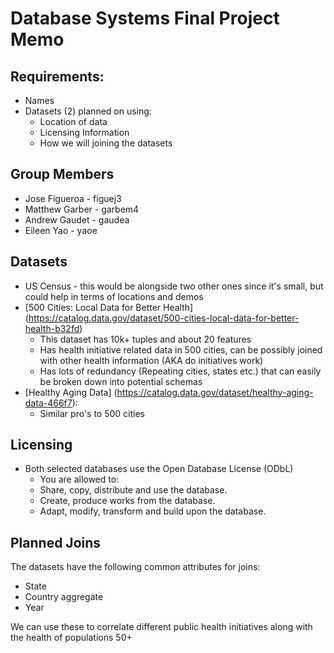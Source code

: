 # Database Systems Final Project Memo
## Requirements:
 * Names
 * Datasets (2) planned on using:
   * Location of data
   * Licensing Information
   * How we will joining the datasets


 ## Group Members
  * Jose Figueroa  - figuej3
  * Matthew Garber - garbem4
  * Andrew Gaudet  - gaudea
  * Eileen Yao     - yaoe
 
## Datasets

  * US Census - this would be alongside two other ones since it's small, but could help in terms of locations and demos
  * [500 Cities: Local Data for Better Health] (https://catalog.data.gov/dataset/500-cities-local-data-for-better-health-b32fd)
    * This dataset has 10k+ tuples and about 20 features
    * Has health initiative related data in 500 cities, can be possibly joined with other health information 
    (AKA do initiatives work)
    * Has lots of redundancy (Repeating cities, states etc.) that can easily be broken down into potential schemas
  * [Healthy Aging Data] (https://catalog.data.gov/dataset/healthy-aging-data-466f7):
    * Similar pro's to 500 cities

## Licensing
  * Both selected databases use the Open Database License (ODbL)
    * You are allowed to:
    * Share, copy, distribute and use the database.
    * Create, produce works from the database.
    * Adapt, modify, transform and build upon the database.
    
## Planned Joins

The datasets have the following common attributes for joins:
 * State
 * Country aggregate
 * Year

We can use these to correlate different public health initiatives along with the health of populations 50+

 